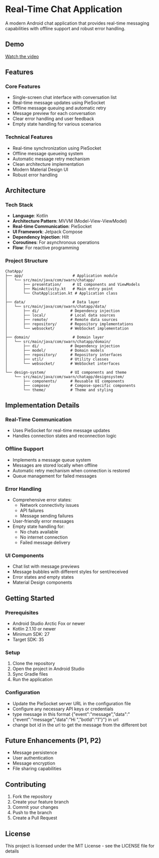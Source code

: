# Real-Time Chat Application

A modern Android chat application that provides real-time messaging capabilities with offline support and robust error handling.

## Demo
[Watch the video](https://github.com/user-attachments/assets/db7272e3-f8a4-4029-be26-4083763929de)

## Features

### Core Features
- Single-screen chat interface with conversation list
- Real-time message updates using PieSocket
- Offline message queuing and automatic retry
- Message preview for each conversation
- Clear error handling and user feedback
- Empty state handling for various scenarios

### Technical Features
- Real-time synchronization using PieSocket
- Offline message queueing system
- Automatic message retry mechanism
- Clean architecture implementation
- Modern Material Design UI
- Robust error handling

## Architecture

### Tech Stack
- **Language**: Kotlin
- **Architecture Pattern**: MVVM (Model-View-ViewModel)
- **Real-time Communication**: PieSocket
- **UI Framework**: Jetpack Compose
- **Dependency Injection**: Hilt
- **Coroutines**: For asynchronous operations
- **Flow**: For reactive programming

### Project Structure
```
ChatApp/
├── app/                      # Application module
│   └── src/main/java/com/swarn/chatapp/
│       ├── presentation/     # UI components and ViewModels
│       ├── MainActivity.kt   # Main entry point
│       └── ChatApplication.kt # Application class
│
├── data/                     # Data layer
│   └── src/main/java/com/swarn/chatapp/data/
│       ├── di/              # Dependency injection
│       ├── local/           # Local data sources
│       ├── remote/          # Remote data sources
│       ├── repository/      # Repository implementations
│       └── websocket/       # WebSocket implementation
│
├── domain/                   # Domain layer
│   └── src/main/java/com/swarn/chatapp/domain/
│       ├── di/              # Dependency injection
│       ├── model/           # Domain models
│       ├── repository/      # Repository interfaces
│       ├── util/            # Utility classes
│       └── websocket/       # WebSocket interfaces
│
└── design-system/           # UI components and theme
    └── src/main/java/com/swarn/chatapp/designsystem/
        ├── components/      # Reusable UI components
        ├── compose/         # Compose-specific components
        └── theme/           # Theme and styling
```

## Implementation Details

### Real-Time Communication
- Uses PieSocket for real-time message updates
- Handles connection states and reconnection logic

### Offline Support
- Implements a message queue system
- Messages are stored locally when offline
- Automatic retry mechanism when connection is restored
- Queue management for failed messages

### Error Handling
- Comprehensive error states:
  - Network connectivity issues
  - API failures
  - Message sending failures
- User-friendly error messages
- Empty state handling for:
  - No chats available
  - No internet connection
  - Failed message delivery

### UI Components
- Chat list with message previews
- Message bubbles with different styles for sent/received
- Error states and empty states
- Material Design components

## Getting Started

### Prerequisites
- Android Studio Arctic Fox or newer
- Kotlin 2.1.10 or newer
- Minimum SDK: 27
- Target SDK: 35

### Setup
1. Clone the repository
2. Open the project in Android Studio
3. Sync Gradle files
4. Run the application

### Configuration
- Update the PieSocket server URL in the configuration file
- Configure any necessary API keys or credentials
- type message in this format {"event":"message","data":"{\"event\":\"message\",\"data\":\"Hi \",\"botId\":\"1\"}"} in url 
- change bot id in the url to get the message from the different bot

## Future Enhancements (P1, P2)
- Message persistence
- User authentication
- Message encryption
- File sharing capabilities

## Contributing
1. Fork the repository
2. Create your feature branch
3. Commit your changes
4. Push to the branch
5. Create a Pull Request

## License
This project is licensed under the MIT License - see the LICENSE file for details 
